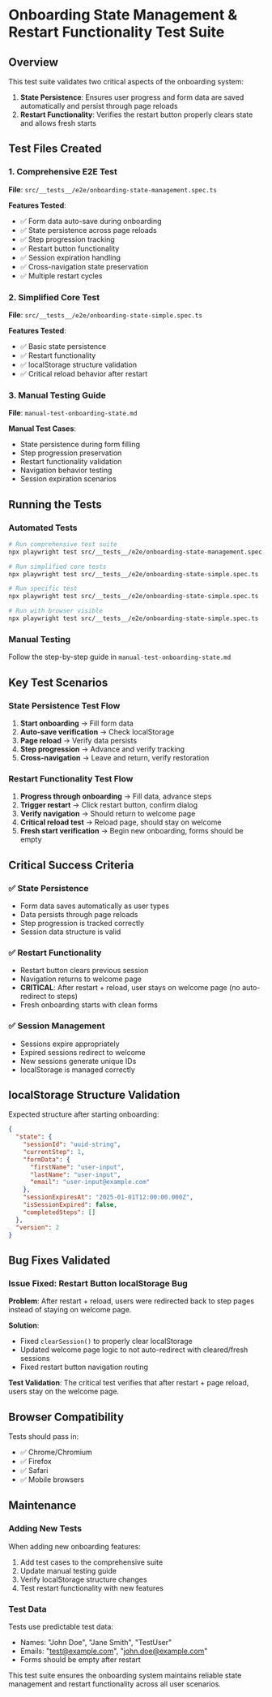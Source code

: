 # Onboarding State Management & Restart Functionality Test Suite

## Overview

This test suite validates two critical aspects of the onboarding system:

1. **State Persistence**: Ensures user progress and form data are saved automatically and persist through page reloads
2. **Restart Functionality**: Verifies the restart button properly clears state and allows fresh starts

## Test Files Created

### 1. Comprehensive E2E Test
**File**: `src/__tests__/e2e/onboarding-state-management.spec.ts`

**Features Tested**:
- ✅ Form data auto-save during onboarding
- ✅ State persistence across page reloads
- ✅ Step progression tracking
- ✅ Restart button functionality
- ✅ Session expiration handling
- ✅ Cross-navigation state preservation
- ✅ Multiple restart cycles

### 2. Simplified Core Test
**File**: `src/__tests__/e2e/onboarding-state-simple.spec.ts`

**Features Tested**:
- ✅ Basic state persistence
- ✅ Restart functionality
- ✅ localStorage structure validation
- ✅ Critical reload behavior after restart

### 3. Manual Testing Guide
**File**: `manual-test-onboarding-state.md`

**Manual Test Cases**:
- State persistence during form filling
- Step progression preservation
- Restart functionality validation
- Navigation behavior testing
- Session expiration scenarios

## Running the Tests

### Automated Tests
```bash
# Run comprehensive test suite
npx playwright test src/__tests__/e2e/onboarding-state-management.spec.ts

# Run simplified core tests
npx playwright test src/__tests__/e2e/onboarding-state-simple.spec.ts

# Run specific test
npx playwright test src/__tests__/e2e/onboarding-state-simple.spec.ts --grep "state persistence"

# Run with browser visible
npx playwright test src/__tests__/e2e/onboarding-state-simple.spec.ts --headed
```

### Manual Testing
Follow the step-by-step guide in `manual-test-onboarding-state.md`

## Key Test Scenarios

### State Persistence Test Flow
1. **Start onboarding** → Fill form data
2. **Auto-save verification** → Check localStorage
3. **Page reload** → Verify data persists
4. **Step progression** → Advance and verify tracking
5. **Cross-navigation** → Leave and return, verify restoration

### Restart Functionality Test Flow
1. **Progress through onboarding** → Fill data, advance steps
2. **Trigger restart** → Click restart button, confirm dialog
3. **Verify navigation** → Should return to welcome page
4. **Critical reload test** → Reload page, should stay on welcome
5. **Fresh start verification** → Begin new onboarding, forms should be empty

## Critical Success Criteria

### ✅ State Persistence
- Form data saves automatically as user types
- Data persists through page reloads
- Step progression is tracked correctly
- Session data structure is valid

### ✅ Restart Functionality
- Restart button clears previous session
- Navigation returns to welcome page
- **CRITICAL**: After restart + reload, user stays on welcome page (no auto-redirect to steps)
- Fresh onboarding starts with clean forms

### ✅ Session Management
- Sessions expire appropriately
- Expired sessions redirect to welcome
- New sessions generate unique IDs
- localStorage is managed correctly

## localStorage Structure Validation

Expected structure after starting onboarding:
```json
{
  "state": {
    "sessionId": "uuid-string",
    "currentStep": 1,
    "formData": {
      "firstName": "user-input",
      "lastName": "user-input",
      "email": "user-input@example.com"
    },
    "sessionExpiresAt": "2025-01-01T12:00:00.000Z",
    "isSessionExpired": false,
    "completedSteps": []
  },
  "version": 2
}
```

## Bug Fixes Validated

### Issue Fixed: Restart Button localStorage Bug
**Problem**: After restart + reload, users were redirected back to step pages instead of staying on welcome page.

**Solution**:
- Fixed `clearSession()` to properly clear localStorage
- Updated welcome page logic to not auto-redirect with cleared/fresh sessions
- Fixed restart button navigation routing

**Test Validation**: The critical test verifies that after restart + page reload, users stay on the welcome page.

## Browser Compatibility

Tests should pass in:
- ✅ Chrome/Chromium
- ✅ Firefox
- ✅ Safari
- ✅ Mobile browsers

## Maintenance

### Adding New Tests
When adding new onboarding features:
1. Add test cases to the comprehensive suite
2. Update manual testing guide
3. Verify localStorage structure changes
4. Test restart functionality with new features

### Test Data
Tests use predictable test data:
- Names: "John Doe", "Jane Smith", "TestUser"
- Emails: "test@example.com", "john.doe@example.com"
- Forms should be empty after restart

This test suite ensures the onboarding system maintains reliable state management and restart functionality across all user scenarios.